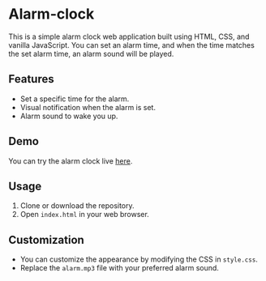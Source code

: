 # Alarm-clock

This is a simple alarm clock web application built using HTML, CSS, and vanilla JavaScript. You can set an alarm time, and when the time matches the set alarm time, an alarm sound will be played.

## Features
- Set a specific time for the alarm.
- Visual notification when the alarm is set.
- Alarm sound to wake you up.

## Demo
You can try the alarm clock live [here](#).

## Usage
1. Clone or download the repository.
2. Open `index.html` in your web browser.

## Customization
- You can customize the appearance by modifying the CSS in `style.css`.
- Replace the `alarm.mp3` file with your preferred alarm sound.
